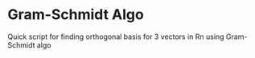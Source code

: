 # Gram-Schmidt Algo
Quick script for finding orthogonal basis for 3 vectors in Rn using Gram-Schmidt algo
